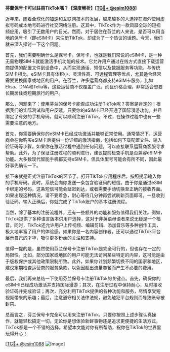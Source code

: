 **芬蘭保号卡可以註冊TikTok嗎？【深度解析】[[TG💪+ @esim1088](https://t.me/s/esim1088)]**

近年来，随着全球化的加速和互联网技术的发展，越来越多的人选择在海外使用虚拟号码或本地号码进行社交网络注册。这其中，TikTok作为一款风靡全球的短视频应用，吸引了无数用户的目光。然而，对于居住在芬兰的人来说，是否可以用当地的保号卡（即eSIM卡）来注册TikTok，却成为了一个热议的话题。今天，我们就来深入探讨一下这个问题。

首先，我们需要明确什么是保号卡。保号卡，也就是我们常说的eSIM卡，是一种无需物理SIM卡就能激活手机功能的技术。它允许用户通过在线方式直接下载运营商提供的配置文件到设备中，从而实现通话、短信以及数据服务等功能。与传统SIM卡相比，eSIM卡具有体积小、灵活性高、可远程管理等优点，尤其适合经常需要更换国家或地区的用户。在芬兰，许多运营商都支持eSIM卡服务，比如Elisa、DNA和Telia等，这些运营商不仅覆盖广泛，而且价格合理，非常适合想要长期居住或短期旅行的用户。

那么，问题来了：使用芬兰的保号卡能否成功注册TikTok呢？答案是肯定的！根据我们的实际测试和用户反馈，只要你的eSIM卡已经开通了国际漫游功能，并且绑定了有效的手机号码，就可以顺利注册TikTok。不过，在操作过程中也有一些需要注意的地方。

首先，你需要确保你的eSIM卡已经成功激活并能够正常使用。通常情况下，运营商会在你购买eSIM卡后提供一份详细的激活指南，包括如何下载配置文件、输入验证码等步骤。如果你在激活过程中遇到任何问题，可以直接联系运营商客服寻求帮助。此外，为了保证注册过程的顺利进行，建议提前检查手机是否兼容eSIM卡功能。大多数现代智能手机都支持eSIM卡，但具体型号可能会有所不同，因此最好事先确认一下。

接下来就是正式注册TikTok的环节了。打开TikTok应用程序后，按照提示输入你的手机号码。此时，系统会向你发送一条包含验证码的短信。由于你是通过eSIM卡绑定的号码，这条短信可能会延迟到达，或者需要手动切换至正确的接收界面。如果出现这种情况，请不要着急，耐心等待几分钟再尝试刷新页面即可。一旦收到验证码，输入正确后，你就完成了TikTok账户的基本注册流程。

当然，除了基本的注册流程外，还有一些额外的功能和服务值得我们关注。例如，TikTok提供了多种语言版本供用户选择，这对于非英语母语者来说无疑是一个福音。同时，TikTok还允许用户上传视频、编辑剪辑、添加音乐等多种创作工具，极大地丰富了用户的体验感。如果你是一名内容创作者，还可以通过TikTok平台展示自己的才华，吸引更多粉丝的关注和支持。

值得一提的是，虽然使用芬兰保号卡注册TikTok是完全可行的，但也存在一定的局限性。比如，部分国家或地区的用户可能无法访问某些特定的内容，这可能是由于版权保护或其他政策限制所致。此外，如果你计划频繁切换不同的国家和地区，建议定期检查运营商的服务条款，以免因超出流量套餐而产生不必要的费用。

最后，我们再来总结一下使用芬兰保号卡注册TikTok的关键点。首先，确保你的eSIM卡已经成功激活并支持国际漫游；其次，在注册过程中保持耐心，及时接收验证码并完成验证；再次，充分利用TikTok提供的各种功能和服务，尽情享受短视频带来的乐趣；最后，注意遵守相关法律法规，避免触犯平台规则而导致账号被封禁。

总而言之，芬兰保号卡完全可以用来注册TikTok，只要你按照上述步骤认真操作，就能轻松搞定一切。无论你是想体验新鲜事物还是追求更便捷的生活方式，TikTok都是一个不错的选择。希望本文能对你有所帮助，祝你在TikTok的世界里玩得开心！

[[TG💪+ @esim1088](https://t.me/s/esim1088) ![Image](https://i.postimg.cc/4NQfJmqS/Snipaste-2025-05-13-00-14-12.png)]